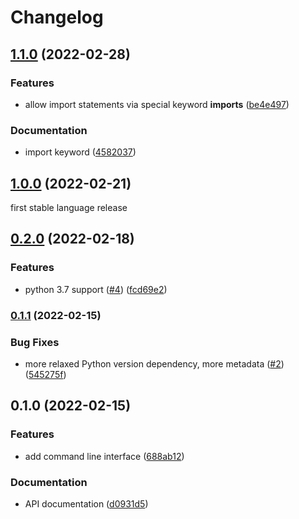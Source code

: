 # Changelog

## [1.1.0](https://www.github.com/koesterlab/yte/compare/v1.0.0...v1.1.0) (2022-02-28)


### Features

* allow import statements via special keyword __imports__ ([be4e497](https://www.github.com/koesterlab/yte/commit/be4e497d952747169db1418f288f2025a1654153))


### Documentation

* import keyword ([4582037](https://www.github.com/koesterlab/yte/commit/45820379337d5b98e3a70290e9488d11cd3022af))

## [1.0.0](https://www.github.com/koesterlab/yte/compare/v0.2.0...v1.0.0) (2022-02-21)

first stable language release

## [0.2.0](https://www.github.com/koesterlab/yte/compare/v0.1.1...v0.2.0) (2022-02-18)


### Features

* python 3.7 support ([#4](https://www.github.com/koesterlab/yte/issues/4)) ([fcd69e2](https://www.github.com/koesterlab/yte/commit/fcd69e28e8af53789f04015e89e64fab03bf1701))

### [0.1.1](https://www.github.com/koesterlab/yte/compare/v0.1.0...v0.1.1) (2022-02-15)


### Bug Fixes

* more relaxed Python version dependency, more metadata ([#2](https://www.github.com/koesterlab/yte/issues/2)) ([545275f](https://www.github.com/koesterlab/yte/commit/545275ff90071c400b06ae7512db530dafb197a9))

## 0.1.0 (2022-02-15)


### Features

* add command line interface ([688ab12](https://www.github.com/koesterlab/yte/commit/688ab124268b3a9f9191f66d5486d5196493c2c0))


### Documentation

* API documentation ([d0931d5](https://www.github.com/koesterlab/yte/commit/d0931d54804ff9527cd2b663d40585586961fd5b))
